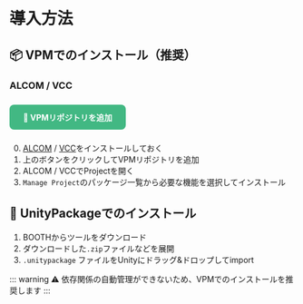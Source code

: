 # 導入方法

## 📦 VPMでのインストール（推奨）

### ALCOM / VCC

<a href="vcc://vpm/addRepo?url=https://chisenon.github.io/chisenote_vpm/index.json" style="display: inline-block; background: #42b883; color: white; padding: 12px 24px; border-radius: 8px; text-decoration: none; font-weight: bold; margin: 8px 0;">🔗 VPMリポジトリを追加</a>

0. [ALCOM](https://vrc-get.anatawa12.com/ja/alcom/) / [VCC](https://vrchat.com/home/download)をインストールしておく
1. 上のボタンをクリックしてVPMリポジトリを追加
2. ALCOM / VCCでProjectを開く
3. `Manage Project`のパッケージ一覧から必要な機能を選択してインストール

## 📁 UnityPackageでのインストール

1. BOOTHからツールをダウンロード
2. ダウンロードした`.zip`ファイルなどを展開
3. `.unitypackage` ファイルをUnityにドラッグ&ドロップしてimport

::: warning ⚠️
依存関係の自動管理ができないため、VPMでのインストールを推奨します
:::
